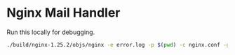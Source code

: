 # Nginx Mail Handler

Run this locally for debugging.

```bash
./build/nginx-1.25.2/objs/nginx -e error.log -p $(pwd) -c nginx.conf -g "pid nginx.pid; daemon off;"
```

